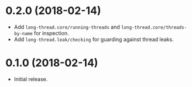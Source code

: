 # 0.2.0 (2018-02-14)

* Add `long-thread.core/running-threads` and `long-thread.core/threads-by-name` for inspection.
* Add `long-thread.leak/checking` for guarding against thread leaks.

# 0.1.0 (2018-02-14)

* Initial release.
